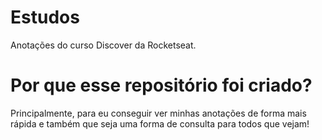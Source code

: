 # Estudos
 Anotações do curso Discover da Rocketseat.
 
# Por que esse repositório foi criado? 
 Principalmente, para eu conseguir ver minhas anotações de forma mais rápida e também que seja uma forma de consulta para todos que vejam!
 

